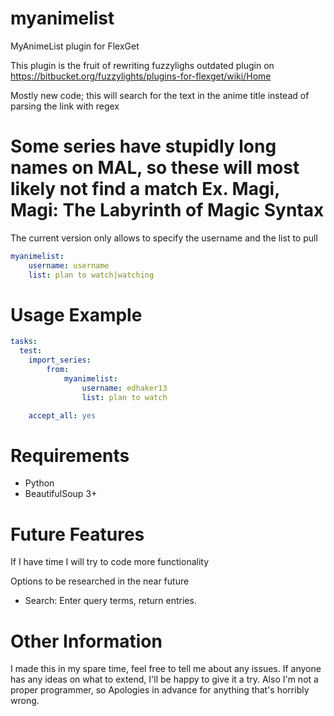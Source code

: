 myanimelist
===========

MyAnimeList plugin for FlexGet

This plugin is the fruit of rewriting fuzzylighs outdated plugin on
https://bitbucket.org/fuzzylights/plugins-for-flexget/wiki/Home

Mostly new code; this will search for the text in the anime title instead of
parsing the link with regex

Some series have stupidly long names on MAL, so these will most likely not find a match
Ex. Magi, Magi: The Labyrinth of Magic
Syntax
======
The current version only allows to specify the username and the list to pull
``` YAML
myanimelist:
    username: username
    list: plan to watch|watching
```
Usage Example
============
``` YAML
tasks:
  test:
    import_series:
    	from:
      		myanimelist:
      			username: edhaker13
      			list: plan to watch

    accept_all: yes
```
Requirements
=============
- Python
- BeautifulSoup 3+

Future Features
==============
If I have time I will try to code more functionality

Options to be researched in the near future
- Search: Enter query terms, return entries.

Other Information
==============
I made this in my spare time, feel free to tell me about any issues.
If anyone has any ideas on what to extend, I'll be happy to give it a try.
Also I'm not a proper programmer, so Apologies in advance for anything that's horribly wrong.
